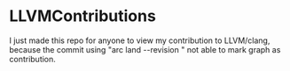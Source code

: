 # LLVMContributions

I just made this repo for anyone to view my contribution to LLVM/clang, 
because the commit using "arc land --revision <ID>" not able to mark graph as contribution.
